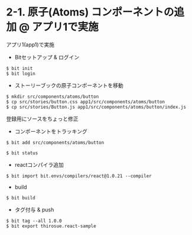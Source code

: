# 2-1. 原子(Atoms) コンポーネントの追加 @ アプリ1で実施

アプリ1(app1)で実施

* Bitセットアップ & ログイン

```
$ bit init
$ bit login
```

* ストーリーブックの原子コンポーネントを移動

```
$ mkdir src/components/atoms/button
$ cp src/stories/button.css app1/src/components/atoms/button
$ cp src/stories/Button.js app1/src/components/atoms/button/index.js
```

登録用にソースをちょっと修正

* コンポーネントをトラッキング

```
$ bit add src/components/atoms/button
```

```
$ bit status
```

* reactコンパイラ追加

```
$ bit import bit.envs/compilers/react@1.0.21 --compiler
```

* build

```
$ bit build
```

* タグ付与 & push

```
$ bit tag --all 1.0.0
$ bit export thirosue.react-sample
```